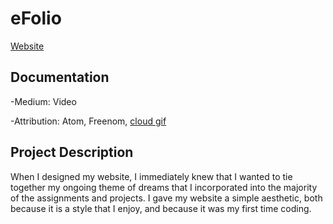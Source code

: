 # eFolio
[Website](https://nclvillaruz.github.io/)

## Documentation
 
 -Medium: Video
  
 -Attribution: Atom, Freenom, [cloud gif](https://www.pinterest.com/pin/AU0YO9RVIqDIxBIHUgeLT3VJFrHmKi3IB7bUyJygJ3BjcVh41-01NZI)

## Project Description
 When I designed my website, I immediately knew that I wanted to tie together my ongoing theme of dreams that I incorporated into 
 the majority of the assignments and projects. I gave my website a simple aesthetic, both because it is a style that I enjoy, and
 because it was my first time coding. 

